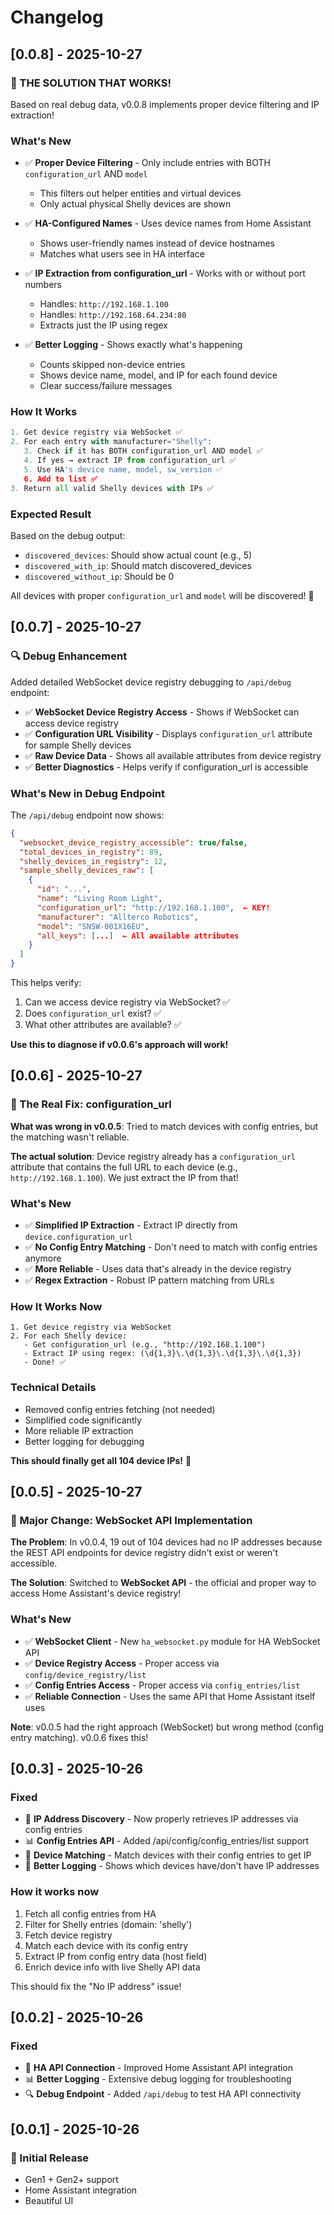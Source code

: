 # Changelog

## [0.0.8] - 2025-10-27

### 🎉 THE SOLUTION THAT WORKS!

Based on real debug data, v0.0.8 implements proper device filtering and IP extraction!

### What's New

- ✅ **Proper Device Filtering** - Only include entries with BOTH `configuration_url` AND `model`
  - This filters out helper entities and virtual devices
  - Only actual physical Shelly devices are shown
  
- ✅ **HA-Configured Names** - Uses device names from Home Assistant
  - Shows user-friendly names instead of device hostnames
  - Matches what users see in HA interface
  
- ✅ **IP Extraction from configuration_url** - Works with or without port numbers
  - Handles: `http://192.168.1.100`
  - Handles: `http://192.168.64.234:80`
  - Extracts just the IP using regex
  
- ✅ **Better Logging** - Shows exactly what's happening
  - Counts skipped non-device entries
  - Shows device name, model, and IP for each found device
  - Clear success/failure messages

### How It Works

```python
1. Get device registry via WebSocket ✅
2. For each entry with manufacturer="Shelly":
   3. Check if it has BOTH configuration_url AND model ✅
   4. If yes → extract IP from configuration_url ✅
   5. Use HA's device name, model, sw_version ✅
   6. Add to list ✅
3. Return all valid Shelly devices with IPs ✅
```

### Expected Result

Based on the debug output:
- `discovered_devices`: Should show actual count (e.g., 5)
- `discovered_with_ip`: Should match discovered_devices
- `discovered_without_ip`: Should be 0

All devices with proper `configuration_url` and `model` will be discovered! 🎉

## [0.0.7] - 2025-10-27

### 🔍 Debug Enhancement

Added detailed WebSocket device registry debugging to `/api/debug` endpoint:

- ✅ **WebSocket Device Registry Access** - Shows if WebSocket can access device registry
- ✅ **Configuration URL Visibility** - Displays `configuration_url` attribute for sample Shelly devices
- ✅ **Raw Device Data** - Shows all available attributes from device registry
- ✅ **Better Diagnostics** - Helps verify if configuration_url is accessible

### What's New in Debug Endpoint

The `/api/debug` endpoint now shows:
```json
{
  "websocket_device_registry_accessible": true/false,
  "total_devices_in_registry": 89,
  "shelly_devices_in_registry": 12,
  "sample_shelly_devices_raw": [
    {
      "id": "...",
      "name": "Living Room Light",
      "configuration_url": "http://192.168.1.100",  ← KEY!
      "manufacturer": "Allterco Robotics",
      "model": "SNSW-001X16EU",
      "all_keys": [...]  ← All available attributes
    }
  ]
}
```

This helps verify:
1. Can we access device registry via WebSocket? ✅
2. Does `configuration_url` exist? ✅
3. What other attributes are available? ✅

**Use this to diagnose if v0.0.6's approach will work!**

## [0.0.6] - 2025-10-27

### 🎯 The Real Fix: configuration_url

**What was wrong in v0.0.5**: Tried to match devices with config entries, but the matching wasn't reliable.

**The actual solution**: Device registry already has a `configuration_url` attribute that contains the full URL to each device (e.g., `http://192.168.1.100`). We just extract the IP from that!

### What's New
- ✅ **Simplified IP Extraction** - Extract IP directly from `device.configuration_url`
- ✅ **No Config Entry Matching** - Don't need to match with config entries anymore
- ✅ **More Reliable** - Uses data that's already in the device registry
- ✅ **Regex Extraction** - Robust IP pattern matching from URLs

### How It Works Now
```
1. Get device registry via WebSocket
2. For each Shelly device:
   - Get configuration_url (e.g., "http://192.168.1.100")
   - Extract IP using regex: (\d{1,3}\.\d{1,3}\.\d{1,3}\.\d{1,3})
   - Done! ✅
```

### Technical Details
- Removed config entries fetching (not needed)
- Simplified code significantly
- More reliable IP extraction
- Better logging for debugging

**This should finally get all 104 device IPs!** 🎉

## [0.0.5] - 2025-10-27

### 🚀 Major Change: WebSocket API Implementation

**The Problem**: In v0.0.4, 19 out of 104 devices had no IP addresses because the REST API endpoints for device registry didn't exist or weren't accessible.

**The Solution**: Switched to **WebSocket API** - the official and proper way to access Home Assistant's device registry!

### What's New
- ✅ **WebSocket Client** - New `ha_websocket.py` module for HA WebSocket API
- ✅ **Device Registry Access** - Proper access via `config/device_registry/list`
- ✅ **Config Entries Access** - Proper access via `config_entries/list`
- ✅ **Reliable Connection** - Uses the same API that Home Assistant itself uses

**Note**: v0.0.5 had the right approach (WebSocket) but wrong method (config entry matching). v0.0.6 fixes this!

## [0.0.3] - 2025-10-26

### Fixed
- 🎯 **IP Address Discovery** - Now properly retrieves IP addresses via config entries
- 📊 **Config Entries API** - Added /api/config/config_entries/list support
- 🔗 **Device Matching** - Match devices with their config entries to get IP
- 📝 **Better Logging** - Shows which devices have/don't have IP addresses

### How it works now
1. Fetch all config entries from HA
2. Filter for Shelly entries (domain: 'shelly')
3. Fetch device registry
4. Match each device with its config entry
5. Extract IP from config entry data (host field)
6. Enrich device info with live Shelly API data

This should fix the "No IP address" issue!

## [0.0.2] - 2025-10-26

### Fixed
- 🔧 **HA API Connection** - Improved Home Assistant API integration
- 📊 **Better Logging** - Extensive debug logging for troubleshooting
- 🔍 **Debug Endpoint** - Added `/api/debug` to test HA API connectivity

## [0.0.1] - 2025-10-26

### 🎉 Initial Release
- Gen1 + Gen2+ support
- Home Assistant integration
- Beautiful UI

